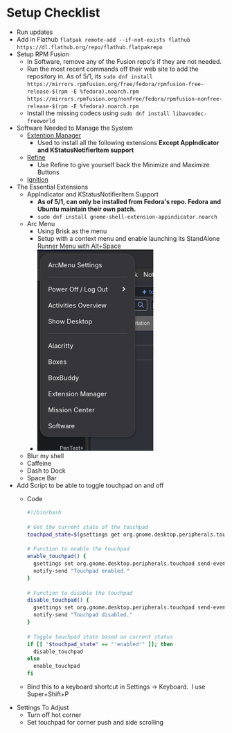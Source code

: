 # Setup Checklist

- Run updates
- Add in Flathub `flatpak remote-add --if-not-exists flathub https://dl.flathub.org/repo/flathub.flatpakrepo`
- Setup RPM Fusion
    - In Software, remove any of the Fusion repo's if they are not needed.
    - Run the most recent commands off their web site to add the repository in. As of 5/1, its `sudo dnf install https://mirrors.rpmfusion.org/free/fedora/rpmfusion-free-release-$(rpm -E %fedora).noarch.rpm https://mirrors.rpmfusion.org/nonfree/fedora/rpmfusion-nonfree-release-$(rpm -E %fedora).noarch.rpm`
    - Install the missing codecs using `sudo dnf install libavcodec-freeworld`
- Software Needed to Manage the System
    - [Extention Manager](https://flathub.org/apps/com.mattjakeman.ExtensionManager)
        - Used to install all the following extensions **Except AppIndicator and KStatusNotifierItem support**
    - [Refine](https://flathub.org/apps/page.tesk.Refine)
        - Use Refine to give yourself back the Minimize and Maximize Buttons
    - [Ignition](https://flathub.org/apps/io.github.flattool.Ignition)
- The Essential Extensions
    - AppIndicator and KStatusNotifierItem Support
        - **As of 5/1, can only be installed from Fedora's repo. Fedora and Ubuntu maintain their own patch.**
        - `sudo dnf install gnome-shell-extension-appindicator.noarch`
    - Arc Menu
        - Using Brisk as the menu
        - Setup with a context menu and enable launching its StandAlone Runner Menu with Alt+Space
        - ![9abd6219e58deb72ece786c6b2af4dc0.png](9abd6219e58deb72ece786c6b2af4dc0.png)
    - Blur my shell
    - Caffeine
    - Dash to Dock
    - Space Bar
- Add Script to be able to toggle touchpad on and off
    - Code  
        
        ```Bash
        #!/bin/bash
        
        # Get the current state of the touchpad
        touchpad_state=$(gsettings get org.gnome.desktop.peripherals.touchpad send-events)
        
        # Function to enable the touchpad
        enable_touchpad() {
          gsettings set org.gnome.desktop.peripherals.touchpad send-events 'enabled'
          notify-send "Touchpad enabled."
        }
        
        # Function to disable the touchpad
        disable_touchpad() {
          gsettings set org.gnome.desktop.peripherals.touchpad send-events 'disabled'
          notify-send "Touchpad disabled."
        }
        
        # Toggle touchpad state based on current status
        if [[ "$touchpad_state" == "'enabled'" ]]; then
          disable_touchpad
        else
          enable_touchpad
        fi
        ```
        
    - Bind this to a keyboard shortcut in Settings -> Keyboard.  I use Super+Shift+P
 - Settings To Adjust
	 - Turn off hot corner
	 - Set touchpad for corner push and side scrolling
